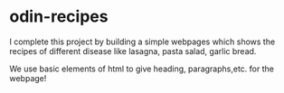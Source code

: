# odin-recipes
I complete this project by building a simple webpages which shows the 
recipes of different disease like lasagna, pasta salad, garlic bread.

We use basic elements of html to give heading, paragraphs,etc. for the webpage!
